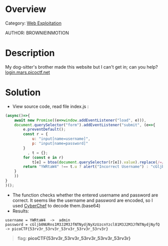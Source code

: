 # Overview 
Category: [Web Exploitation]()

AUTHOR: BROWNIEINMOTION

# Description
My dog-sitter's brother made this website but I can't get in; can you help?
[login.mars.picoctf.net](https://login.mars.picoctf.net/)

# Solution
- View source code, read file index.js :
```javascript 
(async()=>{
    await new Promise((e=>window.addEventListener("load", e))),
    document.querySelector("form").addEventListener("submit", (e=>{
        e.preventDefault();
        const r = {
            u: "input[name=username]",
            p: "input[name=password]"
        }
          , t = {};
        for (const e in r)
            t[e] = btoa(document.querySelector(r[e]).value).replace(/=/g, "");
        return "YWRtaW4" !== t.u ? alert("Incorrect Username") : "cGljb0NURns1M3J2M3JfNTNydjNyXzUzcnYzcl81M3J2M3JfNTNydjNyfQ" !== t.p ? alert("Incorrect Password") : void alert(`Correct Password! Your flag is ${atob(t.p)}.`)
    }
    ))
}
)();
```
- The function checks whether the entered username and password are correct. It seems like the username and password are encoded, so I used [CyberChef](https://cyberchef.org/) to decode them.(base64)
- Results: 
```
username = YWRtaW4  ->  admin
password = cGljb0NURns1M3J2M3JfNTNydjNyXzUzcnYzcl81M3J2M3JfNTNydjNyfQ -> picoCTF{53rv3r_53rv3r_53rv3r_53rv3r_53rv3r}
```

>flag: **picoCTF{53rv3r_53rv3r_53rv3r_53rv3r_53rv3r}**